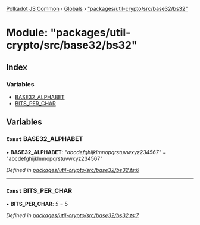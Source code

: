 [Polkadot JS Common](../README.md) › [Globals](../globals.md) › ["packages/util-crypto/src/base32/bs32"](_packages_util_crypto_src_base32_bs32_.md)

# Module: "packages/util-crypto/src/base32/bs32"

## Index

### Variables

* [BASE32_ALPHABET](_packages_util_crypto_src_base32_bs32_.md#const-base32_alphabet)
* [BITS_PER_CHAR](_packages_util_crypto_src_base32_bs32_.md#const-bits_per_char)

## Variables

### `Const` BASE32_ALPHABET

• **BASE32_ALPHABET**: *"abcdefghijklmnopqrstuvwxyz234567"* = "abcdefghijklmnopqrstuvwxyz234567"

*Defined in [packages/util-crypto/src/base32/bs32.ts:6](https://github.com/polkadot-js/common/blob/d176c7471/packages/util-crypto/src/base32/bs32.ts#L6)*

___

### `Const` BITS_PER_CHAR

• **BITS_PER_CHAR**: *5* = 5

*Defined in [packages/util-crypto/src/base32/bs32.ts:7](https://github.com/polkadot-js/common/blob/d176c7471/packages/util-crypto/src/base32/bs32.ts#L7)*
